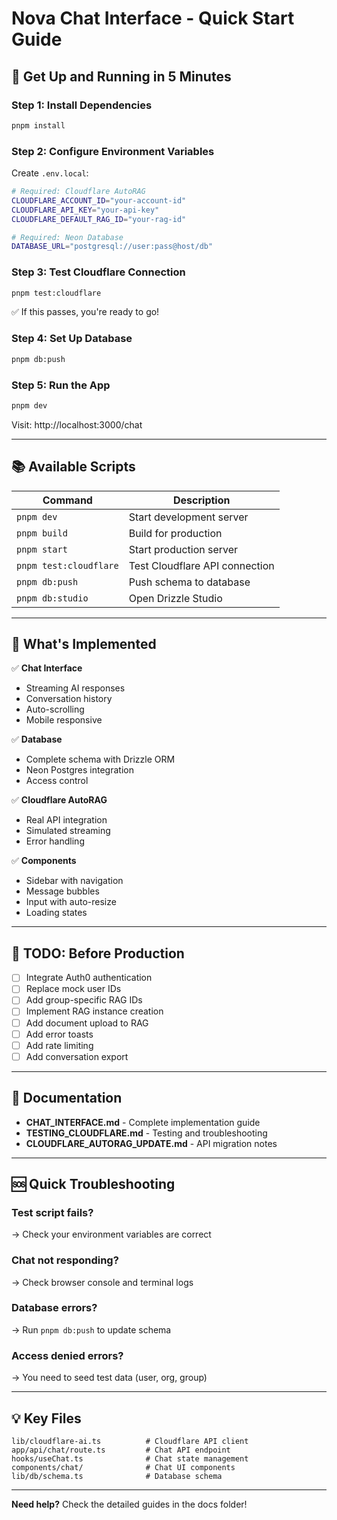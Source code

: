 # Nova Chat Interface - Quick Start Guide

## 🚀 Get Up and Running in 5 Minutes

### Step 1: Install Dependencies
```bash
pnpm install
```

### Step 2: Configure Environment Variables

Create `.env.local`:
```bash
# Required: Cloudflare AutoRAG
CLOUDFLARE_ACCOUNT_ID="your-account-id"
CLOUDFLARE_API_KEY="your-api-key"
CLOUDFLARE_DEFAULT_RAG_ID="your-rag-id"

# Required: Neon Database
DATABASE_URL="postgresql://user:pass@host/db"
```

### Step 3: Test Cloudflare Connection
```bash
pnpm test:cloudflare
```

✅ If this passes, you're ready to go!

### Step 4: Set Up Database
```bash
pnpm db:push
```

### Step 5: Run the App
```bash
pnpm dev
```

Visit: http://localhost:3000/chat

---

## 📚 Available Scripts

| Command | Description |
|---------|-------------|
| `pnpm dev` | Start development server |
| `pnpm build` | Build for production |
| `pnpm start` | Start production server |
| `pnpm test:cloudflare` | Test Cloudflare API connection |
| `pnpm db:push` | Push schema to database |
| `pnpm db:studio` | Open Drizzle Studio |

---

## 🔧 What's Implemented

✅ **Chat Interface**
- Streaming AI responses
- Conversation history
- Auto-scrolling
- Mobile responsive

✅ **Database**
- Complete schema with Drizzle ORM
- Neon Postgres integration
- Access control

✅ **Cloudflare AutoRAG**
- Real API integration
- Simulated streaming
- Error handling

✅ **Components**
- Sidebar with navigation
- Message bubbles
- Input with auto-resize
- Loading states

---

## 🚧 TODO: Before Production

- [ ] Integrate Auth0 authentication
- [ ] Replace mock user IDs
- [ ] Add group-specific RAG IDs
- [ ] Implement RAG instance creation
- [ ] Add document upload to RAG
- [ ] Add error toasts
- [ ] Add rate limiting
- [ ] Add conversation export

---

## 📖 Documentation

- **CHAT_INTERFACE.md** - Complete implementation guide
- **TESTING_CLOUDFLARE.md** - Testing and troubleshooting
- **CLOUDFLARE_AUTORAG_UPDATE.md** - API migration notes

---

## 🆘 Quick Troubleshooting

### Test script fails?
→ Check your environment variables are correct

### Chat not responding?
→ Check browser console and terminal logs

### Database errors?
→ Run `pnpm db:push` to update schema

### Access denied errors?
→ You need to seed test data (user, org, group)

---

## 💡 Key Files

```
lib/cloudflare-ai.ts          # Cloudflare API client
app/api/chat/route.ts         # Chat API endpoint
hooks/useChat.ts              # Chat state management
components/chat/              # Chat UI components
lib/db/schema.ts              # Database schema
```

---

**Need help?** Check the detailed guides in the docs folder!
